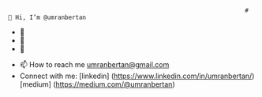                                                                        #        👋 Hi, I’m @umranbertan
- 👀
- 🌱
- 💞️
 * 📫 How to reach me umranbertan@gmail.com
 * Connect with me:
[linkedin] (https://www.linkedin.com/in/umranbertan/) [medium] (https://medium.com/@umranbertan)



<!---
umranbertan/umranbertan is a ✨ special ✨ repository because its `README.md` (this file) appears on your GitHub profile.
You can click the Preview link to take a look at your changes.
--->
